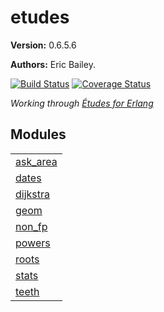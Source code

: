

# etudes #

__Version:__ 0.6.5.6

__Authors:__ Eric Bailey.

[![Build Status][Travis badge]][Travis link]
[![Coverage Status][Coveralls badge]][Coveralls link]

*Working through [Études for Erlang][book]*

[book]: https://github.com/oreillymedia/etudes-for-erlang
[Travis badge]: https://travis-ci.org/yurrriq/etudes-for-erlang.svg?branch=master
[Travis link]: https://travis-ci.org/yurrriq/etudes-for-erlang
[Coveralls badge]: https://coveralls.io/repos/github/yurrriq/etudes-for-erlang/badge.svg?branch=develop
[Coveralls link]: https://coveralls.io/github/yurrriq/etudes-for-erlang?branch=develop


## Modules ##


<table width="100%" border="0" summary="list of modules">
<tr><td><a href="ask_area.md" class="module">ask_area</a></td></tr>
<tr><td><a href="dates.md" class="module">dates</a></td></tr>
<tr><td><a href="dijkstra.md" class="module">dijkstra</a></td></tr>
<tr><td><a href="geom.md" class="module">geom</a></td></tr>
<tr><td><a href="non_fp.md" class="module">non_fp</a></td></tr>
<tr><td><a href="powers.md" class="module">powers</a></td></tr>
<tr><td><a href="roots.md" class="module">roots</a></td></tr>
<tr><td><a href="stats.md" class="module">stats</a></td></tr>
<tr><td><a href="teeth.md" class="module">teeth</a></td></tr></table>

